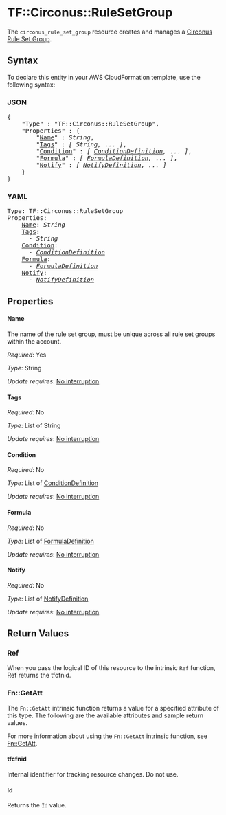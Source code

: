 # TF::Circonus::RuleSetGroup

The ``circonus_rule_set_group`` resource creates and manages a
[Circonus Rule Set Group](https://login.circonus.com/resources/api/calls/rule_set_group).

## Syntax

To declare this entity in your AWS CloudFormation template, use the following syntax:

### JSON

<pre>
{
    "Type" : "TF::Circonus::RuleSetGroup",
    "Properties" : {
        "<a href="#name" title="Name">Name</a>" : <i>String</i>,
        "<a href="#tags" title="Tags">Tags</a>" : <i>[ String, ... ]</i>,
        "<a href="#condition" title="Condition">Condition</a>" : <i>[ <a href="conditiondefinition.md">ConditionDefinition</a>, ... ]</i>,
        "<a href="#formula" title="Formula">Formula</a>" : <i>[ <a href="formuladefinition.md">FormulaDefinition</a>, ... ]</i>,
        "<a href="#notify" title="Notify">Notify</a>" : <i>[ <a href="notifydefinition.md">NotifyDefinition</a>, ... ]</i>
    }
}
</pre>

### YAML

<pre>
Type: TF::Circonus::RuleSetGroup
Properties:
    <a href="#name" title="Name">Name</a>: <i>String</i>
    <a href="#tags" title="Tags">Tags</a>: <i>
      - String</i>
    <a href="#condition" title="Condition">Condition</a>: <i>
      - <a href="conditiondefinition.md">ConditionDefinition</a></i>
    <a href="#formula" title="Formula">Formula</a>: <i>
      - <a href="formuladefinition.md">FormulaDefinition</a></i>
    <a href="#notify" title="Notify">Notify</a>: <i>
      - <a href="notifydefinition.md">NotifyDefinition</a></i>
</pre>

## Properties

#### Name

The name of the rule set group, must be unique across
all rule set groups within the account.

_Required_: Yes

_Type_: String

_Update requires_: [No interruption](https://docs.aws.amazon.com/AWSCloudFormation/latest/UserGuide/using-cfn-updating-stacks-update-behaviors.html#update-no-interrupt)

#### Tags

_Required_: No

_Type_: List of String

_Update requires_: [No interruption](https://docs.aws.amazon.com/AWSCloudFormation/latest/UserGuide/using-cfn-updating-stacks-update-behaviors.html#update-no-interrupt)

#### Condition

_Required_: No

_Type_: List of <a href="conditiondefinition.md">ConditionDefinition</a>

_Update requires_: [No interruption](https://docs.aws.amazon.com/AWSCloudFormation/latest/UserGuide/using-cfn-updating-stacks-update-behaviors.html#update-no-interrupt)

#### Formula

_Required_: No

_Type_: List of <a href="formuladefinition.md">FormulaDefinition</a>

_Update requires_: [No interruption](https://docs.aws.amazon.com/AWSCloudFormation/latest/UserGuide/using-cfn-updating-stacks-update-behaviors.html#update-no-interrupt)

#### Notify

_Required_: No

_Type_: List of <a href="notifydefinition.md">NotifyDefinition</a>

_Update requires_: [No interruption](https://docs.aws.amazon.com/AWSCloudFormation/latest/UserGuide/using-cfn-updating-stacks-update-behaviors.html#update-no-interrupt)

## Return Values

### Ref

When you pass the logical ID of this resource to the intrinsic `Ref` function, Ref returns the tfcfnid.

### Fn::GetAtt

The `Fn::GetAtt` intrinsic function returns a value for a specified attribute of this type. The following are the available attributes and sample return values.

For more information about using the `Fn::GetAtt` intrinsic function, see [Fn::GetAtt](https://docs.aws.amazon.com/AWSCloudFormation/latest/UserGuide/intrinsic-function-reference-getatt.html).

#### tfcfnid

Internal identifier for tracking resource changes. Do not use.

#### Id

Returns the <code>Id</code> value.

